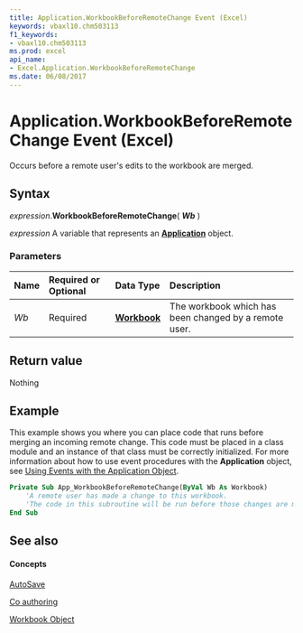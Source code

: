 ```yaml
---
title: Application.WorkbookBeforeRemoteChange Event (Excel)
keywords: vbaxl10.chm503113
f1_keywords:
- vbaxl10.chm503113
ms.prod: excel
api_name:
- Excel.Application.WorkbookBeforeRemoteChange
ms.date: 06/08/2017
---
```



# Application.WorkbookBeforeRemoteChange Event (Excel)

Occurs before a remote user's edits to the workbook are merged.

## Syntax

 _expression_.**WorkbookBeforeRemoteChange**( **_Wb_** )

 _expression_ A variable that represents an **[Application](Excel.Application(objec).md)** object.


### Parameters

|**Name**|**Required or Optional**|**Data Type**|**Description**|
|:-----|:-----|:-----|:-----|
| _Wb_|Required| **[Workbook](Excel.Workbook.md)**|The workbook which has been changed by a remote user.|

## Return value

Nothing

## Example

This example shows you where you can place code that runs before merging an incoming remote change. This code must be placed in a class module and an instance of that class must be correctly initialized. For more information about how to use event procedures with the  **Application** object, see [Using Events with the Application Object](using-events-with-the-application-object.md).

```vb
Private Sub App_WorkbookBeforeRemoteChange(ByVal Wb As Workbook)
    'A remote user has made a change to this workbook.
    'The code in this subroutine will be run before those changes are merged.
End Sub
```

## See also

#### Concepts

[AutoSave](../../Office-Shared-VBA/articles/how-autosave-impacts-addins-and-macros.md)

[Co authoring](about-coauthoring-in-excel.md)

[Workbook Object](Excel.Workbook.md)
